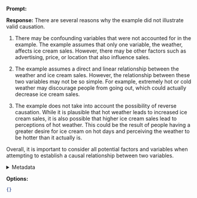**Prompt:**


**Response:**
There are several reasons why the example did not illustrate valid causation. 

1) There may be confounding variables that were not accounted for in the example. The example assumes that only one variable, the weather, affects ice cream sales. However, there may be other factors such as advertising, price, or location that also influence sales.

2) The example assumes a direct and linear relationship between the weather and ice cream sales. However, the relationship between these two variables may not be so simple. For example, extremely hot or cold weather may discourage people from going out, which could actually decrease ice cream sales.

3) The example does not take into account the possibility of reverse causation. While it is plausible that hot weather leads to increased ice cream sales, it is also possible that higher ice cream sales lead to perceptions of hot weather. This could be the result of people having a greater desire for ice cream on hot days and perceiving the weather to be hotter than it actually is.

Overall, it is important to consider all potential factors and variables when attempting to establish a causal relationship between two variables.

<details><summary>Metadata</summary>

- Duration: 6372 ms
- Datetime: 2023-09-01T20:52:17.533866
- Model: gpt-3.5-turbo-0613

</details>

**Options:**
```json
{}
```

